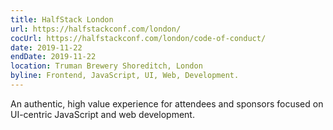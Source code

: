 ```yaml
---
title: HalfStack London
url: https://halfstackconf.com/london/
cocUrl: https://halfstackconf.com/london/code-of-conduct/
date: 2019-11-22
endDate: 2019-11-22
location: Truman Brewery Shoreditch, London
byline: Frontend, JavaScript, UI, Web, Development.
---
```


An authentic, high value experience for attendees and sponsors focused on UI-centric JavaScript and web development.

